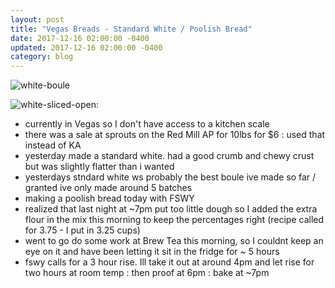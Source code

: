 ```yaml
---
layout: post
title: "Vegas Breads - Standard White / Poolish Bread"
date: 2017-12-16 02:00:00 -0400
updated: 2017-12-16 02:00:00 -0400
category: blog
---
```


![white-boule](https://lh3.googleusercontent.com/UDAaywRxYDtWF5SB5hxW4hL7fqSg0sVy7ivdDAZb6DCxa6D_bSRWLtQcWO_FE5ggI8It-j74iaFcAaag9cfT-h7ycp4_9yBtNg41rkktqLbIyZb8T7BYL4KSEQ6KwooFiIyArZEezwYtp_VjcnnhX36Wzd9S5iw7pfOxWLIR5vYAlBRJen-zAXrCjavf7mDnWXz2FE-nuPDTTfsKA1UU2dGpEOUwSb8Ol6NZ_1IiiCxeB-mDPLl7XKankUnPPlFxvIWzwyjw0oyHcOnQSm_8kfbty7POuc0GwRmulnmIItt4MLnft69T-ATqOrbhkXimD0uHXBihfNRywxehHMY_Q6Edyc9g70PtJrTbLlsV1p-of3EFFiWC2ZDq_a51RK2h1x7Fj8BVmuUYf1Ss4Oo7MAMoZSXy-K4QIZCH1KXElOGlWoSEdCt2oBnZvFvz_vgfvqX5i6D2jtCJbfnCNbEb45AwLUC6t7iz1T7n1gwrAfTsbB6dyuwwEr4HYI3jTZbQSzbPVCUUQL3EK1gn04AOwdKmP3s1CVNZzRkGHQxBoEUIgX_94UJyechMYFGsCFerPrYn-FcCYkLJdy8oDhrQJkjkyEq-wFD2shFQieqnwQ=w600-no)

![white-sliced-open](https://lh3.googleusercontent.com/fQ5l2ALIsTEM_IuSYugMh2ncoX5dJOERFG0CHGC0df--us4f7mz2XtQSFbHnGkv5M-OEwcSwT51ET9-d1cCTEG-3ieo1oFcMze5n_hmRfWyOYw7ubEWimEt8Zfk0oEiumXBvzoz9-PHI9rCGEldLCo3d0iAV7GcmSM56pE5P2nAculiRGAbT5dUvXvstbYyehzQ_SwyX28Dby9sBYYaExuo5ZK4LLgXosv2rRqZenfXl3NL0Xcd-4J5Vo6GmRpOjOpmT1HVX-0s6f16gILDWVr42u9bLl_BvDHOvmGvkhfRdojS354LV3TJtM-2qpf5z_RgwUdh73EBMMj3zLjMLZD6RTzhVDXTepViXNzPjacacxnJMWv0e1mAJTb9i4_NibnwqQ6txge7MJZa_ia9aVwpxntw6UaB7FCwwXVP_ICD9mKfTUmQnlTdAiQuKwLdmZ7CuE5JiUCXsUWVrE6zXKmirP9aMwScsl4908uYPVB9UrT0eQjoW8og2hrUonoJgW3IRRR94jQsmFhtFXFFL5a_Vhk_g3YtVdRnlR4UAVFtnW6UoIQK1zYtG0ZJ5EbQs0ZQ6WqMItiqe_1Ru09HZ7z7F1aGGogDfZ2iGSkeyvA=w600-no):

- currently in Vegas so I don't have access to a kitchen scale 
- there was a sale at sprouts on the Red Mill AP for 10lbs for $6 : used that instead of KA 
- yesterday made a standard white. had a good crumb and chewy crust but was slightly flatter than i wanted 
- yesterdays stndard white ws probably the best boule ive made so far / granted ive only made around 5 batches 
- making a poolish bread today with FSWY
- realized that last night at ~7pm put too little dough so I added the extra flour in the mix this morning to keep the percentages right 
    (recipe called for 3.75 - I put in 3.25 cups)
- went to go do some work at Brew Tea this morning, so I couldnt keep an eye on it and have been letting it sit in the fridge for ~ 5 hours
- fswy calls for a 3 hour rise. Ill take it out at around 4pm and let rise for two hours at room temp : then proof at 6pm : bake at ~7pm 
